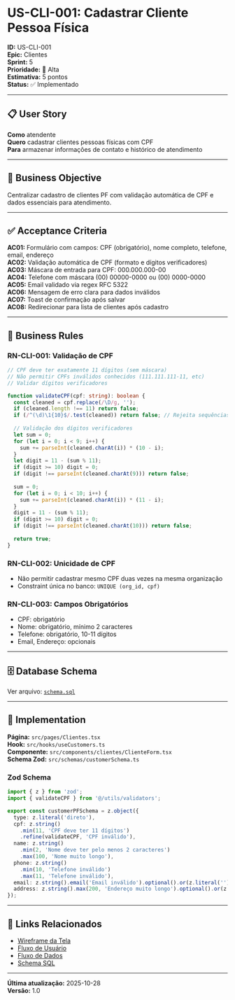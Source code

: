# US-CLI-001: Cadastrar Cliente Pessoa Física

**ID:** US-CLI-001  
**Epic:** Clientes  
**Sprint:** 5  
**Prioridade:** 🔴 Alta  
**Estimativa:** 5 pontos  
**Status:** ✅ Implementado

---

## 📋 User Story

**Como** atendente  
**Quero** cadastrar clientes pessoas físicas com CPF  
**Para** armazenar informações de contato e histórico de atendimento

---

## 🎯 Business Objective

Centralizar cadastro de clientes PF com validação automática de CPF e dados essenciais para atendimento.

---

## ✅ Acceptance Criteria

**AC01:** Formulário com campos: CPF (obrigatório), nome completo, telefone, email, endereço  
**AC02:** Validação automática de CPF (formato e dígitos verificadores)  
**AC03:** Máscara de entrada para CPF: 000.000.000-00  
**AC04:** Telefone com máscara (00) 00000-0000 ou (00) 0000-0000  
**AC05:** Email validado via regex RFC 5322  
**AC06:** Mensagem de erro clara para dados inválidos  
**AC07:** Toast de confirmação após salvar  
**AC08:** Redirecionar para lista de clientes após cadastro

---

## 📐 Business Rules

### RN-CLI-001: Validação de CPF
```typescript
// CPF deve ter exatamente 11 dígitos (sem máscara)
// Não permitir CPFs inválidos conhecidos (111.111.111-11, etc)
// Validar dígitos verificadores

function validateCPF(cpf: string): boolean {
  const cleaned = cpf.replace(/\D/g, '');
  if (cleaned.length !== 11) return false;
  if (/^(\d)\1{10}$/.test(cleaned)) return false; // Rejeita sequências
  
  // Validação dos dígitos verificadores
  let sum = 0;
  for (let i = 0; i < 9; i++) {
    sum += parseInt(cleaned.charAt(i)) * (10 - i);
  }
  let digit = 11 - (sum % 11);
  if (digit >= 10) digit = 0;
  if (digit !== parseInt(cleaned.charAt(9))) return false;
  
  sum = 0;
  for (let i = 0; i < 10; i++) {
    sum += parseInt(cleaned.charAt(i)) * (11 - i);
  }
  digit = 11 - (sum % 11);
  if (digit >= 10) digit = 0;
  if (digit !== parseInt(cleaned.charAt(10))) return false;
  
  return true;
}
```

### RN-CLI-002: Unicidade de CPF
- Não permitir cadastrar mesmo CPF duas vezes na mesma organização
- Constraint única no banco: `UNIQUE (org_id, cpf)`

### RN-CLI-003: Campos Obrigatórios
- CPF: obrigatório
- Nome: obrigatório, mínimo 2 caracteres
- Telefone: obrigatório, 10-11 dígitos
- Email, Endereço: opcionais

---

## 🗄️ Database Schema

Ver arquivo: [`schema.sql`](./schema.sql)

---

## 🧪 Implementation

**Página:** `src/pages/Clientes.tsx`  
**Hook:** `src/hooks/useCustomers.ts`  
**Componente:** `src/components/clientes/ClienteForm.tsx`  
**Schema Zod:** `src/schemas/customerSchema.ts`

### Zod Schema
```typescript
import { z } from 'zod';
import { validateCPF } from '@/utils/validators';

export const customerPFSchema = z.object({
  type: z.literal('direto'),
  cpf: z.string()
    .min(11, 'CPF deve ter 11 dígitos')
    .refine(validateCPF, 'CPF inválido'),
  name: z.string()
    .min(2, 'Nome deve ter pelo menos 2 caracteres')
    .max(100, 'Nome muito longo'),
  phone: z.string()
    .min(10, 'Telefone inválido')
    .max(11, 'Telefone inválido'),
  email: z.string().email('Email inválido').optional().or(z.literal('')),
  address: z.string().max(200, 'Endereço muito longo').optional().or(z.literal(''))
});
```

---

## 🔗 Links Relacionados

- [Wireframe da Tela](./wireframe.md)
- [Fluxo de Usuário](./flow-usuario.mmd)
- [Fluxo de Dados](./flow-dados.mmd)
- [Schema SQL](./schema.sql)

---

**Última atualização:** 2025-10-28  
**Versão:** 1.0
